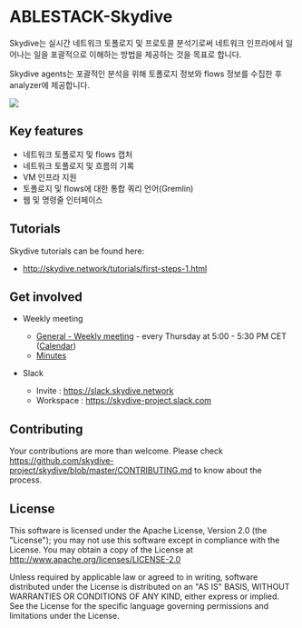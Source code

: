 # ABLESTACK-Skydive

Skydive는 실시간 네트워크 토폴로지 및 프로토콜 분석기로써 네트워크 인프라에서 일어나는 일을 포괄적으로 이해하는 방법을 제공하는 것을 목표로 합니다.


Skydive agents는 포괄적인 분석을 위해 토폴로지 정보와 flows 정보를 수집한 후 analyzer에 제공합니다.

![](https://github.com/skydive-project/skydive.network/raw/images/overview.gif)

## Key features

* 네트워크 토폴로지 및 flows 캡처
* 네트워크 토폴로지 및 흐름의 기록
* VM 인프라 지원
* 토폴로지 및 flows에 대한 통합 쿼리 언어(Gremlin)
* 웹 및 명령줄 인터페이스


## Tutorials

Skydive tutorials can be found here:

* http://skydive.network/tutorials/first-steps-1.html

## Get involved

* Weekly meeting
    * [General - Weekly meeting](https://meet.jit.si/skydive-project) - every Thursday at 5:00 - 5:30 PM CET ([Calendar](https://calendar.google.com/calendar/u/2?cid=c2t5ZGl2ZXNvZnR3YXJlQGdtYWlsLmNvbQ))
    * [Minutes](https://docs.google.com/document/d/1eri4vyjmAwxiWs2Kp4HYdCUDWACF_HXZDrDL8WcPF-o/edit?ts=5d946ad5#heading=h.g8f8gdfq0un9)

* Slack
    * Invite : https://slack.skydive.network
    * Workspace : https://skydive-project.slack.com

## Contributing

Your contributions are more than welcome. Please check
https://github.com/skydive-project/skydive/blob/master/CONTRIBUTING.md
to know about the process.

## License

This software is licensed under the Apache License, Version 2.0 (the
"License"); you may not use this software except in compliance with the
License.
You may obtain a copy of the License at http://www.apache.org/licenses/LICENSE-2.0

Unless required by applicable law or agreed to in writing, software
distributed under the License is distributed on an "AS IS" BASIS,
WITHOUT WARRANTIES OR CONDITIONS OF ANY KIND, either express or implied.
See the License for the specific language governing permissions and
limitations under the License.
